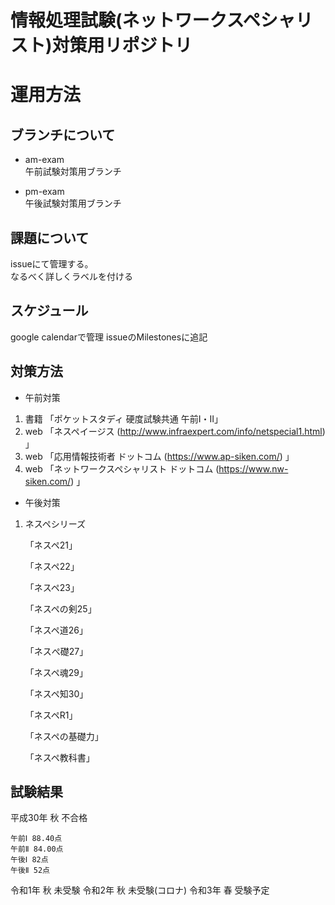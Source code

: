 # 情報処理試験(ネットワークスペシャリスト)対策用リポジトリ

# 運用方法

## ブランチについて

* am-exam  
午前試験対策用ブランチ

* pm-exam  
午後試験対策用ブランチ

## 課題について

issueにて管理する。  
なるべく詳しくラベルを付ける

## スケジュール

google calendarで管理
issueのMilestonesに追記

## 対策方法

* 午前対策
1. 書籍 「ポケットスタディ 硬度試験共通 午前Ⅰ・Ⅱ」
2. web 「ネスペイージス (http://www.infraexpert.com/info/netspecial1.html) 」
3. web 「応用情報技術者 ドットコム (https://www.ap-siken.com/) 」
4. web 「ネットワークスペシャリスト ドットコム (https://www.nw-siken.com/) 」

* 午後対策  
1. ネスペシリーズ

   「ネスペ21」
   
   「ネスペ22」
   
   「ネスペ23」
   
   「ネスペの剣25」
   
   「ネスペ道26」
   
   「ネスぺ礎27」
   
   「ネスペ魂29」
   
   「ネスペ知30」
   
   「ネスペR1」
   
   「ネスペの基礎力」
   
   「ネスペ教科書」

## 試験結果
平成30年 秋 不合格

    午前Ⅰ 88.40点
    午前Ⅱ 84.00点
    午後Ⅰ 82点
    午後Ⅱ 52点

令和1年 秋 未受験
令和2年 秋 未受験(コロナ)
令和3年 春 受験予定
